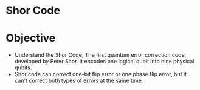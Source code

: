 # Shor Code

# Objective
- Understand the Shor Code, The first quantum error correction code, developed by Peter Shor. It encodes one logical qubit into nine physical qubits.
- Shor code can correct one-bit flip error or one phase flip error, but it can't correct both types of errors at the same time.

